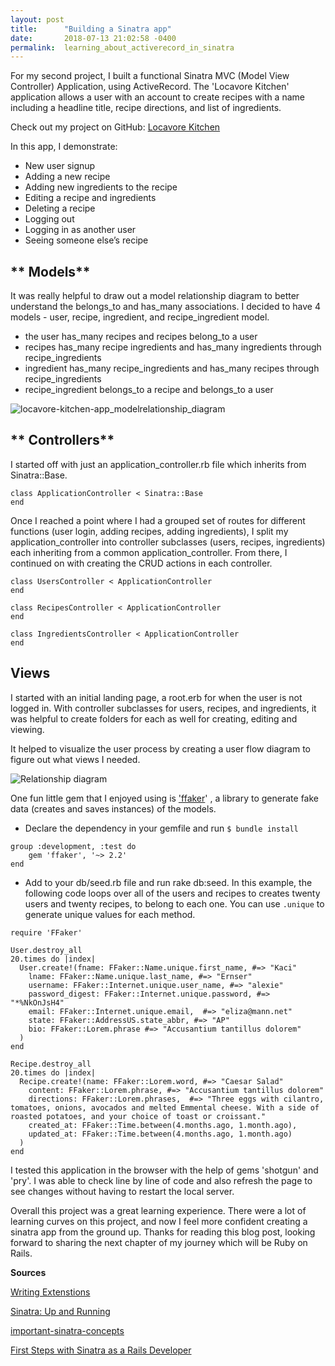 ```yaml
---
layout: post
title:      "Building a Sinatra app"
date:       2018-07-13 21:02:58 -0400
permalink:  learning_about_activerecord_in_sinatra
---
```



For my second project, I built a functional Sinatra MVC (Model View Controller) Application, using ActiveRecord. The 'Locavore Kitchen' application allows a user with an account to create recipes with a name including a headline title,  recipe directions, and list of ingredients. 

Check out  my project on GitHub:  [Locavore Kitchen](http://https://github.com/JulJen/locavore-kitchen-app) 

In this app, I demonstrate:

* New user signup
* Adding a new recipe 
* Adding new ingredients to the recipe 
* Editing a recipe and ingredients
* Deleting a recipe
* Logging out
* Logging in as another user
* Seeing someone else’s recipe
 
## ** Models**
It was really helpful to draw out a model relationship diagram to better understand the belongs_to and has_many associations. I decided to have 4 models - user, recipe, ingredient, and recipe_ingredient model. 
* the user has_many recipes and recipes belong_to a user
* recipes has_many recipe ingredients and has_many ingredients through recipe_ingredients
* ingredient has_many recipe_ingredients and has_many recipes through recipe_ingredients
* recipe_ingredient belongs_to a recipe and belongs_to a user

![locavore-kitchen-app_modelrelationship_diagram](https://www.lucidchart.com/publicSegments/view/3f6125df-84b7-437f-b656-cfa216328703/image.png)



## ** Controllers**

I started off with just an application_controller.rb file which inherits from Sinatra::Base. 
```
class ApplicationController < Sinatra::Base
end 
```
Once I reached a point where I had a grouped set of routes for different functions (user login, adding recipes, adding ingredients),  I split my application_controller into controller subclasses (users, recipes, ingredients)  each inheriting from a common application_controller. From there,  I continued on with creating the CRUD actions in each controller. 
```
class UsersController < ApplicationController
end 
```
```
class RecipesController < ApplicationController
end 
```
```
class IngredientsController < ApplicationController
end 
```

## **Views**
I started with an initial landing page, a root.erb for when the user is not logged in. With controller subclasses for users, recipes, and ingredients, it was helpful to create folders for each as well for creating, editing and viewing.


It helped to visualize the user process by creating a user flow diagram to figure out what views I needed.

![Relationship diagram](https://www.lucidchart.com/publicSegments/view/efbe797a-244d-4848-bcd8-66690f3c4106/image.png) 

One fun little gem that I enjoyed using is ['ffaker](https://github.com/ffaker/ffaker)' , a library to generate fake data (creates and saves instances) of the models. 
* Declare the dependency in your gemfile and run `$ bundle install`

```
group :development, :test do
	gem 'ffaker', '~> 2.2'
end
```

* Add to your db/seed.rb file and run rake db:seed.  In this example, the following code loops over all of the users and recipes to creates twenty users and twenty recipes, to belong to each one. You can use `.unique` to generate unique values for each method. 

```
require 'FFaker'

User.destroy_all
20.times do |index|
  User.create!(fname: FFaker::Name.unique.first_name, #=> "Kaci"
    lname: FFaker::Name.unique.last_name, #=> "Ernser"
    username: FFaker::Internet.unique.user_name, #=> "alexie"
    password_digest: FFaker::Internet.unique.password, #=> "*%NkOnJsH4"
    email: FFaker::Internet.unique.email,  #=> "eliza@mann.net"
    state: FFaker::AddressUS.state_abbr, #=> "AP"
    bio: FFaker::Lorem.phrase #=> "Accusantium tantillus dolorem"
  )
end

Recipe.destroy_all
20.times do |index|
  Recipe.create!(name: FFaker::Lorem.word, #=> "Caesar Salad"
    content: FFaker::Lorem.phrase, #=> "Accusantium tantillus dolorem"
    directions: FFaker::Lorem.phrases,  #=> "Three eggs with cilantro, tomatoes, onions, avocados and melted Emmental cheese. With a side of roasted potatoes, and your choice of toast or croissant."
    created_at: FFaker::Time.between(4.months.ago, 1.month.ago),
    updated_at: FFaker::Time.between(4.months.ago, 1.month.ago)
  )
end
```




I tested this application in the browser with the help of gems  'shotgun' and 'pry'. I was able to check line by line of code and also refresh the page to see changes without having to restart the local server.

Overall this project was a great learning experience. There were a lot of learning curves on this project, and now I feel more confident creating a sinatra app from the ground up. Thanks for reading this blog post, looking forward to sharing the next chapter of my journey which will be Ruby on Rails.

**Sources**


[Writing Extenstions](http://sinatrarb.com/extensions.html)

[Sinatra: Up and Running](https://www.oreilly.com/library/view/sinatra-up-and/9781449306847/ch04.html)

[important-sinatra-concepts](https://wixelhq.com/blog/important-sinatra-concepts)

[First Steps with Sinatra as a Rails Developer](https://www.netguru.co/codestories/first-steps-sinatra-1)
